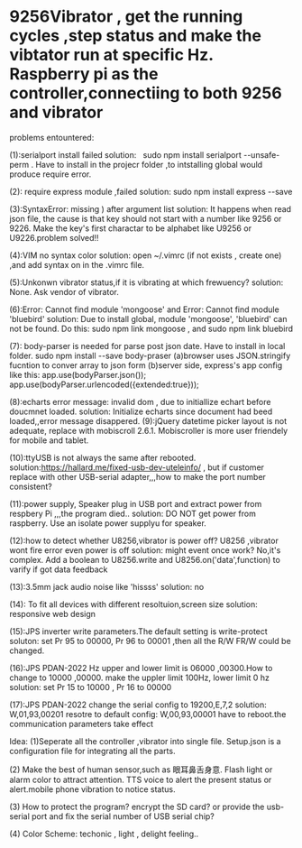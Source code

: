 # 9256Vibrator , get the running cycles ,step status and make the vibtator run at specific Hz. Raspberry pi as the controller,connectiing to both 9256 and vibrator

problems entountered:

(1):serialport install failed
solution:
   sudo npm install serialport --unsafe-perm . Have to install in the projecr folder ,to intstalling global would produce require error.
   
(2): require express module ,failed
solution:
   sudo npm install express --save
   
(3):SyntaxError: missing ) after argument list
solution:
    It happens when read json file, the cause is that key should not start with a number like 9256 or 9226. Make the key's first charactar to be alphabet like U9256 or U9226.problem solved!!
 
(4):VIM no syntax color
solution:
   open ~/.vimrc (if not exists , create one) ,and add  syntax on in the .vimrc file.
   
(5):Unkonwn vibrator status,if it is vibrating at which frewuency?
solution:
   None. Ask vendor of vibrator.
 
(6):Error: Cannot find module 'mongoose' and Error: Cannot find module 'bluebird'
solution: Due to install global, module 'mongoose', 'bluebird' can not be found. Do this: sudo npm link mongoose  , and sudo npm link bluebird

(7): body-parser is needed for parse post json date. Have to install in local folder. sudo npm install --save body-praser
(a)browser uses JSON.stringify fucntion to conver array to json form
(b)server side, express's app config like this:
       app.use(bodyParser.json());
       app.use(bodyParser.urlencoded({extended:true}));
       
(8):echarts error message: invalid dom , due to initiallize echart before doucmnet loaded.
solution:
   Initialize echarts since document had beed loaded,,error message disappered.
(9):jQuery datetime picker layout is not adequate, replace with mobiscroll 2.6.1. Mobiscroller is more user friendely for mobile and tablet.

(10):ttyUSB is not always the same after rebooted.
solution:https://hallard.me/fixed-usb-dev-uteleinfo/ , but if customer replace with other USB-serial adapter,,,how to make the port number consistent?

(11):power supply, Speaker plug in USB port and extract power from respbery Pi ,,,the program died..
solution: DO NOT get power from raspberry. Use an isolate power supplyu for speaker.

(12):how to detect whether U8256,vibrator is power off? U8256 ,vibrator wont fire error even power is off
solution: might event once work? No,it's complex. Add a boolean to U8256.write and U8256.on('data',function) to varify if got data feedback

(13):3.5mm jack audio noise like 'hissss'
solution: no

(14): To fit all devices with different resoltuion,screen size
solution: responsive web design

(15):JPS inverter write parameters.The default setting is write-protect
soluton:
set Pr 95 to 00000, Pr 96 to 00001 ,then all the R/W FR/W could be changed.

(16):JPS PDAN-2022 Hz upper and lower limit is 06000 ,00300.How to change to 10000 ,00000. make the uppler limit 100Hz, lower limit 0 hz
solution: set Pr 15 to 10000 , Pr 16 to 00000

(17):JPS PDAN-2022 change the serial config to 19200,E,7,2
solution: W,01,93,00201
resotre to default config: W,00,93,00001
have to reboot.the communication parameters take effect

Idea:
(1)Seperate all the controller ,vibrator into single file. Setup.json is a configuration file for integrating all the parts.

(2) Make the best of human sensor,such as 眼耳鼻舌身意. Flash light or alarm color to attract attention. TTS voice to alert the present status or alert.mobile phone vibration to notice status.

(3) How to protect the program? encrypt the SD card? or provide the usb-serial port and fix the serial number of USB serial chip?

(4) Color Scheme: techonic , light , delight feeling..
